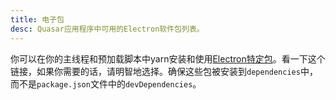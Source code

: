 ```yaml
---
title: 电子包
desc: Quasar应用程序中可用的Electron软件包列表。
---
```

你可以在你的主线程和预加载脚本中yarn安装和使用[Electron特定包](https://electronjs.org/userland/most_downloaded_packages)。看一下这个链接，如果你需要的话，请明智地选择。确保这些包被安装到`dependencies`中，而不是`package.json`文件中的`devDependencies`。
